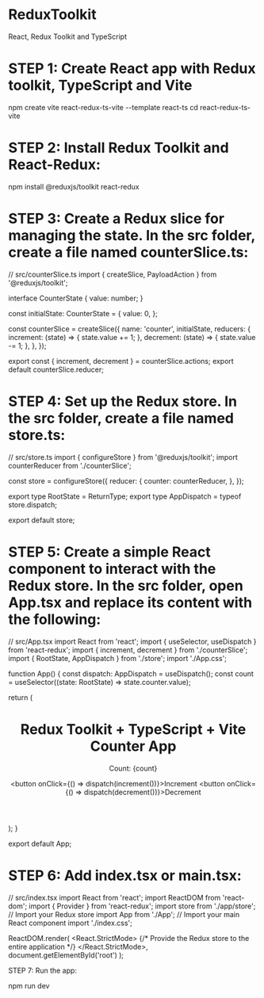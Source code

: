 # ReduxToolkit
React, Redux Toolkit and TypeScript

STEP 1: Create React app with Redux toolkit, TypeScript and Vite
================================================================
npm create vite react-redux-ts-vite --template react-ts
cd react-redux-ts-vite

STEP 2: Install Redux Toolkit and React-Redux:
==============================================
npm install @reduxjs/toolkit react-redux

STEP 3: Create a Redux slice for managing the state. In the src folder, create a file named counterSlice.ts:
============================================================================================================
// src/counterSlice.ts
import { createSlice, PayloadAction } from '@reduxjs/toolkit';

interface CounterState {
  value: number;
}

const initialState: CounterState = {
  value: 0,
};

const counterSlice = createSlice({
  name: 'counter',
  initialState,
  reducers: {
    increment: (state) => {
      state.value += 1;
    },
    decrement: (state) => {
      state.value -= 1;
    },
  },
});

export const { increment, decrement } = counterSlice.actions;
export default counterSlice.reducer;


STEP 4: Set up the Redux store. In the src folder, create a file named store.ts:
================================================================================
// src/store.ts
import { configureStore } from '@reduxjs/toolkit';
import counterReducer from './counterSlice';

const store = configureStore({
  reducer: {
    counter: counterReducer,
  },
});

export type RootState = ReturnType<typeof store.getState>;
export type AppDispatch = typeof store.dispatch;

export default store;


STEP 5: Create a simple React component to interact with the Redux store. In the src folder, open App.tsx and replace its content with the following:
=====================================================================================================================================================
// src/App.tsx
import React from 'react';
import { useSelector, useDispatch } from 'react-redux';
import { increment, decrement } from './counterSlice';
import { RootState, AppDispatch } from './store';
import './App.css';

function App() {
  const dispatch: AppDispatch = useDispatch();
  const count = useSelector((state: RootState) => state.counter.value);

  return (
    <div className="App">
      <header className="App-header">
        <h1>Redux Toolkit + TypeScript + Vite Counter App</h1>
        <p>Count: {count}</p>
        <div>
          <button onClick={() => dispatch(increment())}>Increment</button>
          <button onClick={() => dispatch(decrement())}>Decrement</button>
        </div>
      </header>
    </div>
  );
}

export default App;

STEP 6: Add index.tsx or main.tsx:
==================================
// src/index.tsx
import React from 'react';
import ReactDOM from 'react-dom';
import { Provider } from 'react-redux';
import store from './app/store'; // Import your Redux store
import App from './App'; // Import your main React component
import './index.css';

ReactDOM.render(
  <React.StrictMode>
    {/* Provide the Redux store to the entire application */}
    <Provider store={store}>
      <App />
    </Provider>
  </React.StrictMode>,
  document.getElementById('root')
);


STEP 7: Run the app:

npm run dev

